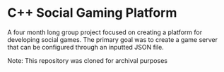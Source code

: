 # C++ Social Gaming Platform
A four month long group project focused on creating a platform for developing social games.
The primary goal was to create a game server that can be configured through an inputted JSON file.

Note: This repository was cloned for archival purposes

